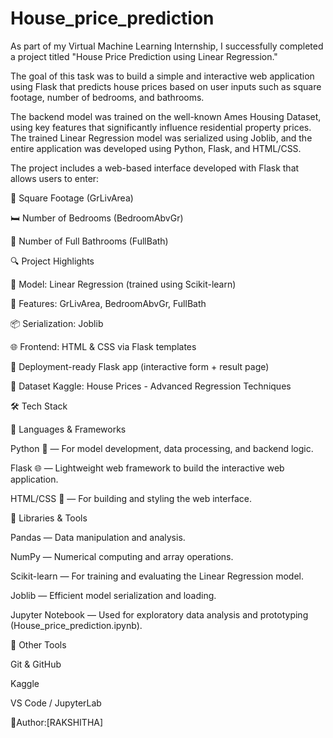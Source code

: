 # House_price_prediction
As part of my Virtual Machine Learning Internship, I successfully completed a project titled "House Price Prediction using Linear Regression."

The goal of this task was to build a simple and interactive web application using Flask that predicts house prices based on user inputs such as square footage, number of bedrooms, and bathrooms.

The backend model was trained on the well-known Ames Housing Dataset, using key features that significantly influence residential property prices. The trained Linear Regression model was serialized using Joblib, and the entire application was developed using Python, Flask, and HTML/CSS.

The project includes a web-based interface developed with Flask that allows users to enter:

📐 Square Footage (GrLivArea)

🛏️ Number of Bedrooms (BedroomAbvGr)

🛁 Number of Full Bathrooms (FullBath)

🔍 Project Highlights

🔢 Model: Linear Regression (trained using Scikit-learn)

🧠 Features: GrLivArea, BedroomAbvGr, FullBath

📦 Serialization: Joblib

🌐 Frontend: HTML & CSS via Flask templates

🚀 Deployment-ready Flask app (interactive form + result page)

🔗 Dataset
Kaggle: House Prices - Advanced Regression Techniques

🛠️ Tech Stack

📌 Languages & Frameworks

Python 🐍 — For model development, data processing, and backend logic.

Flask 🌐 — Lightweight web framework to build the interactive web application.

HTML/CSS 🎨 — For building and styling the web interface.

📌 Libraries & Tools

Pandas — Data manipulation and analysis.

NumPy — Numerical computing and array operations.

Scikit-learn — For training and evaluating the Linear Regression model.

Joblib — Efficient model serialization and loading.

Jupyter Notebook — Used for exploratory data analysis and prototyping (House_price_prediction.ipynb).

📌 Other Tools

Git & GitHub 

Kaggle 

VS Code / JupyterLab 

🔗Author:[RAKSHITHA]

